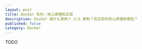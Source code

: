 ```yaml
---
layout: post
title: Docker 系列：核心原理和实现
description: Docker 是什么架构？ C/S 架构？其实现的核心原理有哪些？
published: false
category: Docker
---
```





TODO










[NingG]:    http://ningg.github.com  "NingG"
